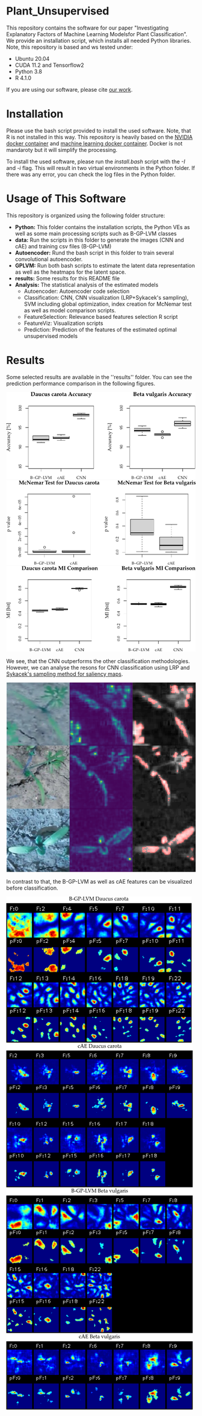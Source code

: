 # Plant_Unsupervised

This repository contains the software for our paper "Investigating Explanatory Factors of Machine Learning Modelsfor Plant Classification". 
We provide an installation script, which installs all needed Python libraries. Note, this repository is based and ws tested under:

- Ubuntu 20.04
- CUDA 11.2 and Tensorflow2
- Python 3.8
- R 4.1.0

If you are using our software, please cite [our work](https://www.mdpi.com/2223-7747/10/12/2674).

# Installation

Please use the bash script provided to install the used software. 
Note, that R is not installed in this way.
This repository is heavily based on the [NVIDIA docker container](https://github.com/NVIDIA/nvidia-docker) and [machine learning docker container](https://github.com/nielsborie/ml-docker).
Docker is not mandaroty but it will simplify the processing.

To install the used software, please run the *install.bash* script with the *-I* and *-i* flag. 
This will result in two virtual environments in the Python folder. 
If there was any error, you can check the log files in the Python folder.

# Usage of This Software

This repository is organized using the following folder structure:

- **Python:** This folder contains the installation scripts, the Python VEs as well as some main processing scripts such as B-GP-LVM classes
- **data:** Run the scripts in this folder to generate the images (CNN and cAE) and training csv files (B-GP-LVM)
- **Autoencoder:** Rund the bash script in this folder to train several convolutional autoencoder.
- **GPLVM:** Run both bash scripts to estimate the latent data representation as well as the heatmaps for the latent space.
- **results:** Some results for this README file
- **Analysis:** The statistical analysis of the estimated models
    - Autoencoder: Autoencoder code selection
    - Classification: CNN, CNN visualization (LRP+Sykacek's sampling), SVM including global optimization, index creation for McNemar test as well as model comparison scripts.
    - FeatureSelection: Relevance based features selection R script
    - FeatureViz: Visualization scripts
    - Prediction: Prediction of the features of the estimated optimal unsupervised models


# Results
Some selected results are available in the ''results'' folder.
You can see the prediction performance comparison in the following figures.

![ACC](results/ACC.png)
![McN](results/McN.png)
![MI](results/MI.png)

We see, that the CNN outperforms the other classification methodologies.
However, we can analyse the resons for CNN classification using LRP and [Sykacek's sampling method for saliency maps](https://github.com/TW-Robotics/NT_BodyParts).

![CNN_sus](results/sus.png)

In contrast to that, the B-GP-LVM as well as cAE features can be visualized before classification.

![F_C_GP](results/Features_GPLVM_C.png)
![F_C_cAE](results/Features_cAE_C.png)
![F_S_GP](results/Features_GPLVM_S.png)
![F_S_cAE](results/Features_cAE_S.png)
